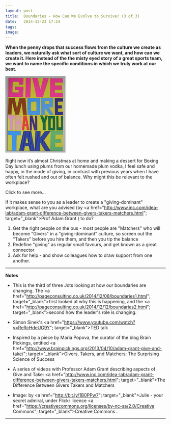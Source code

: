 ```yaml
---
layout: post
title:  Boundaries - How Can We Evolve to Survive? (3 of 3)
date:   2014-12-23 17:24
tags: 
image:
---
```


**When the penny drops that success flows from the culture we create as leaders, we naturally ask what sort of culture we want, and how can we create it. Here instead of the the misty eyed story of a great sports team, we want to name the specific conditions in which we truly work at our best.**

![](/libb/images/give.jpg)

Right now it’s almost Christmas at home and making a dessert for Boxing Day lunch using plums from our homemade plum vodka, I feel safe and happy, in the mode of giving, in contrast with previous years when I have often felt rushed and out of balance. Why might this be relevant to the workplace?

<div id="restOfArticle" style="display:none">
Simon Sinek (author of <a href="http://www.amazon.co.uk/Leaders-Eat-Last-Together-Others/dp/1480542571"; target="_blank">Leaders Eat Last</a> ) points out that your real work, because it contains danger and risk, will release in you "selfish" chemicals (endorphin, cortisol and dopamine) to have you deliver results in the short-term, but this also isolates you in fear, stress, cynicism, paranoia and self-interest.<br><br>

When leaders are able to create a "circle of safety" they release a different bio-chemical response that, over time, can produce much higher performance. How you achieve this as a leader is to sacrifice your short-term interest to empower those you lead, then "selfless" chemicals (serotonin and oxytocin) are released in them that will reward you the leader with their love, loyalty, cooperation and trust.<br><br>

Alternatively you can just be the leader who runs the numbers, and leave everyone else feeling selfish to fend for ourselves.<br><br> 

<a href="http://www.inc.com/idea-lab/adam-grant-difference-between-givers-takers-matchers.html"; target="_blank">Prof Adam Grant</a> pushes this further to show that some cultures encourage us as leaders to "give" (thus releasing those social chemicals), but other cultures bias us towards "taking".<br><br>

In practice every workplace has both "Takers" (who like to get more than they give, putting their own interests first, and only helping others when the benefits to them outweigh the personal costs) and "Givers" (who, caring about what other people need, are generous with their time, energy, knowledge, skills, ideas, and connections).<br><br>

In a "taking-dominant" culture we tend to envy successful colleagues and look for ways to knock them down a notch. In a "giving-dominant" culture something distinctive happens: when a "giver" succeeds, we are rooting for them, rather than gunning for them. There is a ripple effect, enhancing the success of people around them. it spreads and cascades. Here a "giver's" success really <u>creates</u> value, instead of just claiming to.<br><br>

</div>
<a onclick="showMoreOrLess(this,'restOfArticle');">Click to see more...</a>

If it makes sense to you as a leader to create a "giving-dominant" workplace, what are you advised (by <a href="http://www.inc.com/idea-lab/adam-grant-difference-between-givers-takers-matchers.html"; target="_blank">Prof Adam Grant</a> ) to do?

1. Get the right people on the bus - most people are "Matchers" who will become "Givers" in a "giving-dominant" culture, so screen out the "Takers" before you hire them, and then you tip the balance
2. Redefine "giving" as regular small favours, and get known as a great connector 
3. Ask for help - and show colleagues how to draw support from one another.
__________________

<b>Notes</b>

* This is the third of three Jots looking at how our boundaries are changing. The <a href="http://pageconsulting.co.uk/2014/12/08/boundaries1.html"; target="_blank">first</a> looked at why this is happening, and the <a href="http://pageconsulting.co.uk/2014/12/12/boundaries2.html"; target="_blank">second</a> how the leader's role is changing.

* Simon Sinek's <a href="https://www.youtube.com/watch?v=ReRcHdeUG9Y"; target="_blank">TED talk</a>

* Inspired by a piece by Maria Popova, the curator of the blog Brain Pickings,  entitled <a href="http://www.brainpickings.org/2013/04/10/adam-grant-give-and-take/"; target="_blank">Givers, Takers, and Matchers: The Surprising Science of Success</a>

* A series of videos with Professor Adam Grant describing aspects of Give and Take: <a href="http://www.inc.com/idea-lab/adam-grant-difference-between-givers-takers-matchers.html"; target="_blank">The Difference Between Givers Takers and Matchers</a>

* Image: by <a href="http://bit.ly/1B0PPw7"; target="_blank">Julie - your secret admiral</a>, under Flickr licence <a href="https://creativecommons.org/licenses/by-nc-sa/2.0/Creative Commons"; target="_blank">Creative Commons</a>
</a>.

__________________

